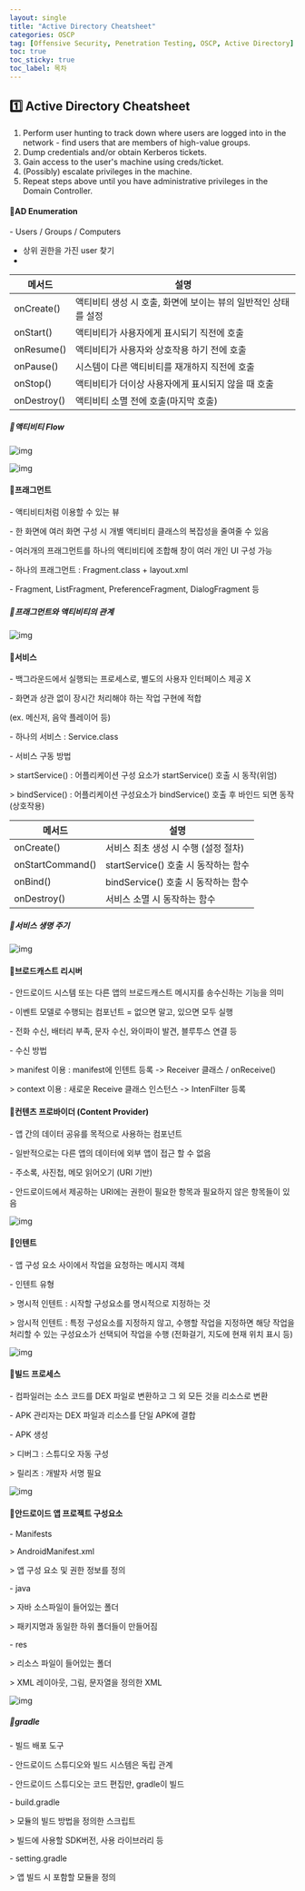 ```yaml
---
layout: single
title: "Active Directory Cheatsheet"
categories: OSCP
tag: [Offensive Security, Penetration Testing, OSCP, Active Directory]
toc: true
toc_sticky: true
toc_label: 목차
---
```


## 1️⃣ Active Directory Cheatsheet

1. Perform user hunting to track down where users are logged into in the network - find users that are members of high-value groups.
2. Dump credentials and/or obtain Kerberos tickets.
3. Gain access to the user's machine using creds/ticket.
4. (Possibly) escalate privileges in the machine.
5. Repeat steps above until you have administrative privileges in the Domain Controller.
   

#### 📜**AD Enumeration**

\- Users / Groups / Computers

- 상위 권한을 가진 user 찾기
- 



| 메서드      | 설명                                                         |
| ----------- | ------------------------------------------------------------ |
| onCreate()  | 액티비티 생성 시 호출, 화면에 보이는 뷰의 일반적인 상태를 설정 |
| onStart()   | 액티비티가 사용자에게 표시되기 직전에 호출                   |
| onResume()  | 액티비티가 사용자와 상호작용 하기 전에 호출                  |
| onPause()   | 시스템이 다른 액티비티를 재개하지 직전에 호출                |
| onStop()    | 액티비티가 더이상 사용자에게 표시되지 않을 때 호출           |
| onDestroy() | 액티비티 소멸 전에 호출(마지막 호출)                         |



##### 📜**액티비티 Flow**

![img](https://blog.kakaocdn.net/dn/lonjb/btqC8HvNMP3/6FXjAHQTl0awqiE4hbxKy0/img.png)

![img](https://blog.kakaocdn.net/dn/bHPwhV/btqC85wqtW2/o93Dmo6rYxYtpQhu8VEWOk/img.png)

#### 📜**프래그먼트**

\- 액티비티처럼 이용할 수 있는 뷰

\- 한 화면에 여러 화면 구성 시 개별 액티비티 클래스의 복잡성을 줄여줄 수 있음

\- 여러개의 프래그먼트를 하나의 액티비티에 조합해 창이 여러 개인 UI 구성 가능

\- 하나의 프래그먼트 : Fragment.class + layout.xml

\- Fragment, ListFragment, PreferenceFragment, DialogFragment 등



##### 📜**프래그먼트와 액티비티의 관계**



![img](https://blog.kakaocdn.net/dn/cbZTA0/btqC6QG76En/BV44aqqyVLOVrBNPewZuak/img.png)

#### 📜**서비스**

\- 백그라운드에서 실행되는 프로세스로, 별도의 사용자 인터페이스 제공 X

\- 화면과 상관 없이 장시간 처리해야 하는 작업 구현에 적합 

  (ex. 메신저, 음악 플레이어 등)

\- 하나의 서비스 : Service.class

\- 서비스 구동 방법

 \> startService() : 어플리케이션 구성 요소가 startService() 호출 시 동작(위엄)

 \> bindService() : 어플리케이션 구성요소가 bindService() 호출 후 바인드 되면 동작 (상호작용)

| 메서드           | 설명                                 |
| ---------------- | ------------------------------------ |
| onCreate()       | 서비스 최초 생성 시 수행 (설정 절차) |
| onStartCommand() | startService() 호출 시 동작하는 함수 |
| onBind()         | bindService() 호출 시 동작하는 함수  |
| onDestroy()      | 서비스 소멸 시 동작하는 함수         |



##### 📜**서비스 생명 주기**



![img](https://blog.kakaocdn.net/dn/brBSsp/btqC9OnqIwf/zZ6jFGEwQ6Alz08Pdo55r1/img.png)



#### 📜**브로드캐스트 리시버**



\- 안드로이드 시스템 또는 다른 앱의 브로드캐스트 메시지를 송수신하는 기능을 의미

\- 이벤트 모델로 수행되는 컴포넌트 = 없으면 말고, 있으면 모두 실행

\- 전화 수신, 배터리 부족, 문자 수신, 와이파이 발견, 블루투스 연결 등

\- 수신 방법

 \> manifest 이용 : manifest에 인텐트 등록 -> Receiver 클래스 / onReceive()

 \> context 이용 : 새로운 Receive 클래스 인스턴스 -> IntenFilter 등록



#### 📜**컨텐츠 프로바이더 (Content Provider)**



\- 앱 간의 데이터 공유를 목적으로 사용하는 컴포넌트

\- 일반적으로는 다른 앱의 데이터에 외부 앱이 접근 할 수 없음

\- 주소록, 사진첩, 메모 읽어오기 (URI 기반)

\- 안드로이드에서 제공하는 URI에는 권한이 필요한 항목과 필요하지 않은 항목들이 있음



![img](https://blog.kakaocdn.net/dn/bhpsSB/btqC6PuwzLg/Rqj4dTN0pmhqFknK4a0clk/img.png)

#### 📜**인텐트**



\- 앱 구성 요소 사이에서 작업을 요청하는 메시지 객체

\- 인텐트 유형

 \> 명시적 인텐트 : 시작할 구성요소를 명시적으로 지정하는 것

 \> 암시적 인텐트 : 특정 구성요소를 지정하지 않고, 수행할 작업을 지정하면 해당 작업을 처리할 수 있는 구성요소가 선택되어 작업을 수행
   (전화걸기, 지도에 현재 위치 표시 등)



![img](https://blog.kakaocdn.net/dn/cJ9geA/btqC9Onq1SU/IZXqvjGiCkjjNGAidIdEcK/img.png)

#### 📜**빌드 프로세스**



\- 컴파일러는 소스 코드를 DEX 파일로 변환하고 그 외 모든 것을 리소스로 변환

\- APK 관리자는 DEX 파일과 리소스를 단일 APK에 결합

\- APK 생성

 \> 디버그 : 스튜디오 자동 구성

 \> 릴리즈 : 개발자 서명 필요



![img](https://blog.kakaocdn.net/dn/m90HG/btqC6mF8vsG/ak1vyOjaadVgGdmkL38M6k/img.png)

#### 📜**안드로이드 앱 프로젝트 구성요소**



\- Manifests

 \> AndroidManifest.xml

 \> 앱 구성 요소 및 권한 정보를 정의



\- java

 \> 자바 소스파일이 들어있는 폴더

 \> 패키지명과 동일한 하위 폴더들이 만들어짐



\- res

 \> 리소스 파일이 들어있는 폴더

 \> XML 레이아웃, 그림, 문자열을 정의한 XML



![img](https://blog.kakaocdn.net/dn/byDigb/btqDf1g4efn/9aLIu7NWXTTqyzaTmHPu1K/img.png)



##### 📜**gradle**



\- 빌드 배포 도구

\- 안드로이드 스튜디오와 빌드 시스템은 독립 관계

\- 안드로이드 스튜디오는 코드 편집만, gradle이 빌드

\- build.gradle

 \> 모듈의 빌드 방법을 정의한 스크립트

 \> 빌드에 사용할 SDK버전, 사용 라이브러리 등

\- setting.gradle

 \> 앱 빌드 시 포함할 모듈을 정의







